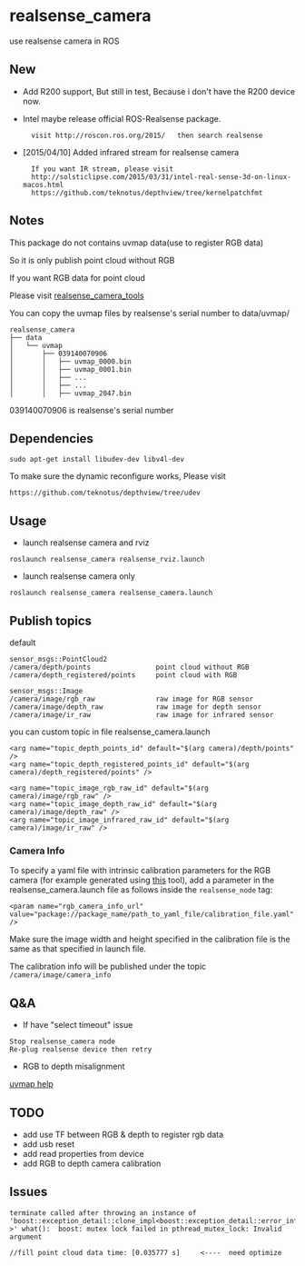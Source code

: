 # realsense_camera
use realsense camera in ROS



## New

* Add R200 support, But still in test, Because i don't have the R200 device now.

* Intel maybe release official ROS-Realsense package.

		visit http://roscon.ros.org/2015/   then search realsense


* [2015/04/10] Added infrared stream for realsense camera

        If you want IR stream, please visit
        http://solsticlipse.com/2015/03/31/intel-real-sense-3d-on-linux-macos.html
        https://github.com/teknotus/depthview/tree/kernelpatchfmt




## Notes
This package do not contains uvmap data(use to register RGB data)

So it is only publish point cloud without RGB

If you want RGB data for point cloud

Please visit [realsense_camera_tools](https://github.com/BlazingForests/realsense_camera_tools)

You can copy the uvmap files by realsense's serial number to data/uvmap/

```
realsense_camera
├── data
│   └── uvmap
│       ├── 039140070906
│       │   ├── uvmap_0000.bin
│       │   ├── uvmap_0001.bin
│       │   ├── ...
│       │   ├── ...
│       │   ├── uvmap_2047.bin
```

039140070906 is realsense's serial number



## Dependencies

```
sudo apt-get install libudev-dev libv4l-dev
```

To make sure the dynamic reconfigure works, Please visit

```
https://github.com/teknotus/depthview/tree/udev
```

## Usage

* launch realsense camera and rviz
```
roslaunch realsense_camera realsense_rviz.launch 
```

* launch realsense camera only
```
roslaunch realsense_camera realsense_camera.launch
```


## Publish topics

default

```
sensor_msgs::PointCloud2
/camera/depth/points                point cloud without RGB
/camera/depth_registered/points     point cloud with RGB

sensor_msgs::Image
/camera/image/rgb_raw               raw image for RGB sensor
/camera/image/depth_raw             raw image for depth sensor
/camera/image/ir_raw                raw image for infrared sensor
```

you can custom topic in file realsense_camera.launch

```
<arg name="topic_depth_points_id" default="$(arg camera)/depth/points" />
<arg name="topic_depth_registered_points_id" default="$(arg camera)/depth_registered/points" />
    
<arg name="topic_image_rgb_raw_id" default="$(arg camera)/image/rgb_raw" />
<arg name="topic_image_depth_raw_id" default="$(arg camera)/image/depth_raw" />
<arg name="topic_image_infrared_raw_id" default="$(arg camera)/image/ir_raw" />
```

### Camera Info
To specify a yaml file with intrinsic calibration parameters for the RGB camera (for example generated using [this](http://wiki.ros.org/camera_calibration/Tutorials/MonocularCalibration) tool), add a parameter in the realsense_camera.launch file as follows inside the `realsense_node` tag:
```
<param name="rgb_camera_info_url" value="package://package_name/path_to_yaml_file/calibration_file.yaml" />
```
Make sure the image width and height specified in the calibration file is the same as that specified in launch file.

The calibration info will be published under the topic  `/camera/image/camera_info`


## Q&A

* If have "select timeout" issue
```
Stop realsense_camera node
Re-plug realsense device then retry
```

* RGB to depth misalignment

[uvmap help](https://github.com/BlazingForests/realsense_camera_tools/blob/master/README.md#qa)


## TODO

* add use TF between RGB & depth to register rgb data
* add usb reset
* add read properties from device
* add RGB to depth camera calibration


## Issues

```
terminate called after throwing an instance of 'boost::exception_detail::clone_impl<boost::exception_detail::error_info_injector<boost::lock_error> >' what():  boost: mutex lock failed in pthread_mutex_lock: Invalid argument

```

```
//fill point cloud data time: [0.035777 s]     <----  need optimize
```


